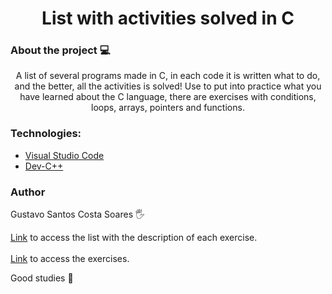 
<h1 align="center">List with activities solved in C </h1>
  
  
### About the project 💻
<p align="center">A list of several programs made in C, in each code it is written what to do, and the better, all the activities is solved! Use to put into practice what you have learned about the C language, there are exercises with conditions, loops, arrays, pointers and functions. </p>

### Technologies:

- [Visual Studio Code](https://code.visualstudio.com/)
- [Dev-C++](https://sourceforge.net/projects/orwelldevcpp/)


### Author
Gustavo Santos Costa Soares 🖐️


[Link](https://github.com/Poitt/C-Language/blob/main/List%20with%20all%20exercises%20-%20C.pdf) to access the list with the description of each exercise.
<br/><br/>
[Link](https://github.com/Poitt/C-Language/tree/main/Files) to access the exercises. 


Good studies 📒
